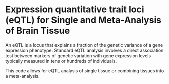 # Expression quantitative trait loci (eQTL) for Single and Meta-Analysis of Brain Tissue 
       
An eQTL is a locus that explains a fraction of the genetic variance of a gene expression phenotype. Standard eQTL analysis involves a direct association test between markers of genetic variation with gene expression levels typically measured in tens or hundreds of individuals.           
     
This code allows for eQTL analysis of single tissue or combining tissues into a meta-analysis.                        
   
       
          
      
  
   
 
